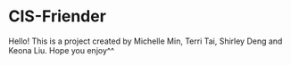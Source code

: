 # CIS-Friender
Hello! This is a project created by Michelle Min, Terri Tai, Shirley Deng and Keona Liu. Hope you enjoy^^
